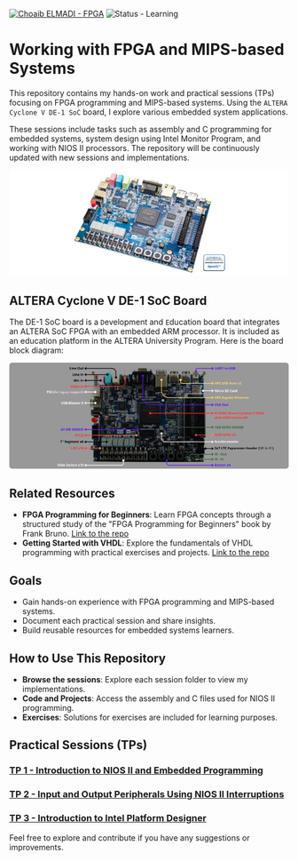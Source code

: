 [![Choaib ELMADI - FPGA](https://img.shields.io/badge/Choaib_ELMADI-FPGA-8800dd)](https://elmadichoaib.vercel.app) ![Status - Learning](https://img.shields.io/badge/Status-Learning-2bd729)

# Working with FPGA and MIPS-based Systems

This repository contains my hands-on work and practical sessions (TPs) focusing on FPGA programming and MIPS-based systems. Using the `ALTERA Cyclone V DE-1 SoC` board, I explore various embedded system applications.

These sessions include tasks such as assembly and C programming for embedded systems, system design using Intel Monitor Program, and working with NIOS II processors. The repository will be continuously updated with new sessions and implementations.

<div align="center">

![ALTERA Cyclone V DE-1 SoC Board](./Images/altera-cyclone-v-de-1-soc-board.png)

</div>

## ALTERA Cyclone V DE-1 SoC Board

The DE-1 SoC board is a `D`evelopment and `E`ducation board that integrates an ALTERA SoC FPGA with an embedded ARM processor. It is included as an education platform in the ALTERA University Program. Here is the board block diagram:

<div align="center">

![ALTERA Cyclone V DE-1 SoC Board](./Images/de1-soc-diagram.png)

</div>

## Related Resources

- **FPGA Programming for Beginners**: Learn FPGA concepts through a structured study of the "FPGA Programming for Beginners" book by Frank Bruno. [Link to the repo](https://github.com/Choaib-ELMADI/fpga-programming-for-beginners)
- **Getting Started with VHDL**: Explore the fundamentals of VHDL programming with practical exercises and projects. [Link to the repo](https://github.com/Choaib-ELMADI/getting-started-with-vhdl)

## Goals

- Gain hands-on experience with FPGA programming and MIPS-based systems.
- Document each practical session and share insights.
- Build reusable resources for embedded systems learners.

## How to Use This Repository

- **Browse the sessions**: Explore each session folder to view my implementations.
- **Code and Projects**: Access the assembly and C files used for NIOS II programming.
- **Exercises**: Solutions for exercises are included for learning purposes.

## Practical Sessions (TPs)

### [TP 1 - Introduction to NIOS II and Embedded Programming](./TP1/)

### [TP 2 - Input and Output Peripherals Using NIOS II Interruptions](./TP2/)

### [TP 3 - Introduction to Intel Platform Designer](./TP3/)

Feel free to explore and contribute if you have any suggestions or improvements.
